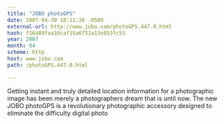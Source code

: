 ```yaml
---
title: "JOBO photoGPS"
date: 2007-04-30 18:11:26 -0500
external-url: http://www.jobo.com/photoGPS.447.0.html
hash: f16489faa10caf35a6751a13e853fc53
year: 2007
month: 04
scheme: http
host: www.jobo.com
path: /photoGPS.447.0.html

---
```


Getting instant and truly detailed location information for a photographic image has been merely a photographers dream that is until now. The new JOBO photoGPS is a revolutionary photographic accessory designed to eliminate the difficulty digital photo
